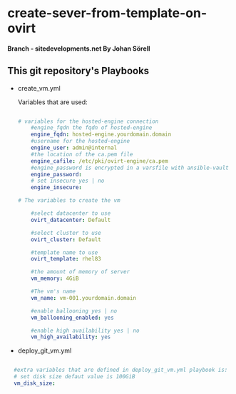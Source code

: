 # create-sever-from-template-on-ovirt

#### Branch - sitedevelopments.net  By Johan Sörell

## This git repository's Playbooks

- create_vm.yml 

    Variables that are used:

    ```yaml

    # variables for the hosted-engine connection
        #engine_fqdn the fqdn of hosted-engine
        engine_fqdn: hosted-engine.yourdomain.domain
        #username for the hosted-engine
        engine_user: admin@internal
        #the location of the ca.pem file
        engine_cafile: /etc/pki/ovirt-engine/ca.pem  
        #engine_password is encrypted in a varsfile with ansible-vault
        engine_password:
        # set insecure yes | no
        engine_insecure:

    # The variables to create the vm

        #select datacenter to use
        ovirt_datacenter: Default

        #select cluster to use 
        ovirt_cluster: Default

        #template name to use
        ovirt_template: rhel83  

        #the amount of memory of server
        vm_memory: 4GiB

        #The vm's name 
        vm_name: vm-001.yourdomain.domain

        #enable ballooning yes | no
        vm_ballooning_enabled: yes

        #enable high availability yes | no
        vm_high_availability: yes

- deploy_git_vm.yml

```yaml

  #extra variables that are defined in deploy_git_vm.yml playbook is:
  # set disk size defaut value is 100GiB
  vm_disk_size:
